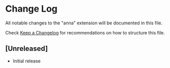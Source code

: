 # Change Log

All notable changes to the "anna" extension will be documented in this file.

Check [Keep a Changelog](http://keepachangelog.com/) for recommendations on how to structure this file.

## [Unreleased]

- Initial release